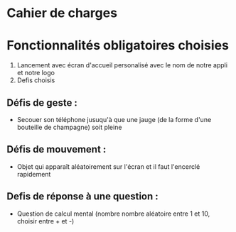 # Cahier de charges

# Fonctionnalités obligatoires choisies

1. Lancement avec écran d'accueil personalisé avec le nom de notre appli et notre logo
2. Defis choisis 
## Défis de geste :

- Secouer son téléphone jusuqu'à que une jauge (de la forme d'une bouteille de champagne) soit pleine
## Défis de mouvement :

- Objet qui apparaît aléatoirement sur l'écran et il faut l'encerclé rapidement
## Defis de réponse à une question :

- Question de calcul mental (nombre nombre aléatoire entre 1 et 10, choisir entre + et -)

